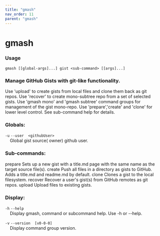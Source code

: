 ```yaml
---
title: "gmash"
nav_order: 11
parent: "gmash"
---
```


# gmash

### Usage
`gmash [[global-args]...] gist <sub-command> [[args]...]`

### Manage GitHub Gists with git-like functionality.
Use 'upload' to create gists from local files and clone them back as git   repos.
Use 'recover' to create mono-subtree repo from a set of selected gists.
Use 'gmash mono' and 'gmash subtree' command groups for management of the  gist mono-repo.
Use 'prepare','create' and 'clone' for lower level control. See sub-command  help for details.

### Globals:
`-u`  `--user  <githubUser>` \
&nbsp;&nbsp;&nbsp;&nbsp;Global gist source(  owner) github user.

### Sub-commands:
prepare                               Sets up a new gist with a title.md page with the same name as the   target source file(s).
create                                Push all files in a directory as gists to GitHub. Adds a title.md   and readme.md by default.
clone                                 Clones a gist to the local filesystem.
recover                               Recover a user's gist(s) from GitHub remotes as git repos.
upload                                Upload files to existing gists.

### Display:
`-h`  `--help` \
&nbsp;&nbsp;&nbsp;&nbsp;Display gmash, command or subcommand help. Use -h or --help.

`-v`  `--version  [v0-0-0]` \
&nbsp;&nbsp;&nbsp;&nbsp;Display command group version.
